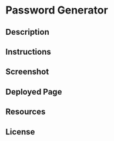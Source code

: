 # Password Generator

## Description

## Instructions

## Screenshot

## Deployed Page

## Resources

## License